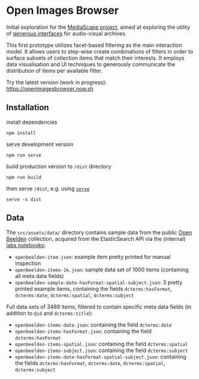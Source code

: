# Open Images Browser

Initial exploration for the [MediaScape project](https://www.vogin.nl/portfolio-item/mediascape-2019/), aimed at exploring the utility of [generous interfaces](http://www.digitalhumanities.org/dhq/vol/9/1/000205/000205.html) for audio-visual archives.

This first prototype utilizes facet-based filtering as the main interaction model. It allows users to step-wise create combinations of filters in order to surface subsets of collection items that match their interests. It employs data visualisation and UI techniques to generously communicate the distribution of items per available filter.

Try the latest version (work in progress): https://openimagesbrowser.now.sh

## Installation

install dependencies

    npm install

serve development version

    npm run serve

build production version to `/dist` directory

    npm run build

then serve `/dist`, e.g. using [`serve`](https://github.com/zeit/serve)

    serve -s dist

## Data

The `src/assets/data/` directory contains sample data from the public [Open Beelden](https://openbeelden.nl/) collection, acquired from the ElasticSearch API via the (internal) [labs notebooks](https://github.com/beeldengeluid/labs-notebooks):

- `openbeelden-item.json`: example item pretty printed for manual inspection
- `openbeelden-items-1k.json`: sample data set of 1000 items (containing all meta data fields)
- `openbeelden-sample-date-hasFormat-spatial-subject.json`: 3 pretty printed example items, containing the fields `dcterms:hasFormat`, `dcterms:date`, `dcterms:spatial`, `dcterms:subject`

Full data sets of 3489 items, filtered to contain specific meta data fields (in addition to `@id` and `dcterms:title`):

- `openbeelden-items-date.json`: containing the field `dcterms:date`
- `openbeelden-items-hasFormat.json`: containing the field `dcterms:hasFormat`
- `openbeelden-items-spatial.json`: containing the field `dcterms:spatial`
- `openbeelden-items-subject.json`: containing the field `dcterms:subject`
- `openbeelden-items-date-hasFormat-spatial-subject.json`: containing the fields `dcterms:hasFormat`, `dcterms:date`, `dcterms:spatial`, `dcterms:subject`
